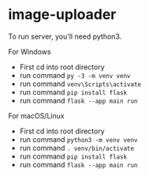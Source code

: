 # image-uploader
To run server, you'll need python3.

For Windows 
- First cd into root directory
- run command `py -3 -m venv venv`
- run command `venv\Scripts\activate`
- run command `pip install flask`
- run command `flask --app main run`

For macOS/Linux 
- First cd into root directory
- run command `python3 -m venv venv`
- run command `. venv/bin/activate`
- run command `pip install flask`
- run command `flask --app main run`
